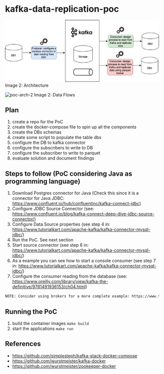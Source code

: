 # kafka-data-replication-poc

![poc-arch](docs/kafka.jpg)
Image 2: Architecture

![poc-arch-2](docs/kafka.png)
Image 2: Data Flows

## Plan

1. create a repo for the PoC
2. create the docker-compose file to spin up all the components
3. create the DBs schemas
4. create some script to populate the table dbs
5. configure the DB to kafka connector
6. configure the subscribers to write to DB
7. configure the subscriber to write to parquet
8. evaluate solution and document findings

## Steps to follow (PoC considering Java as programming language)

1. Download Postgres connector for Java (Check this since it is a connector for Java JDBC: https://www.confluent.io/hub/confluentinc/kafka-connect-jdbc)
2. Configure JDBC Source Connector (see: https://www.confluent.io/blog/kafka-connect-deep-dive-jdbc-source-connector/)
3. Configure Data Source properties (see step 4 in: https://www.tutorialkart.com/apache-kafka/kafka-connector-mysql-jdbc/)
4. Run the PoC. See next section
5. Start source connector (see step 6 in: https://www.tutorialkart.com/apache-kafka/kafka-connector-mysql-jdbc/)
6. As a example you can see how to start a console consumer (see step 7 in: https://www.tutorialkart.com/apache-kafka/kafka-connector-mysql-jdbc/)
7. Configure the consumer reading from the database (see: https://www.oreilly.com/library/view/kafka-the-definitive/9781491936153/ch04.html)

```txt
NOTE: Consider using brokers for a more complete example: https://www.tutorialspoint.com/apache_kafka/apache_kafka_cluster_architecture.htm
```

## Running the PoC

1. build the container images `make build`
1. start the applications `make run`

## References

- https://github.com/simplesteph/kafka-stack-docker-compose
- https://github.com/wurstmeister/kafka-docker
- https://github.com/wurstmeister/zookeeper-docker
